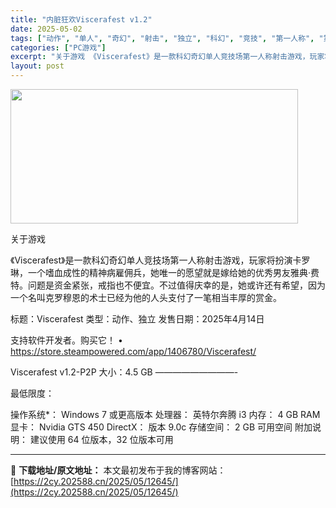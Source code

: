 ```yaml
---
title: "内脏狂欢Viscerafest v1.2"
date: 2025-05-02
tags: ["动作", "单人", "奇幻", "射击", "独立", "科幻", "竞技", "第一人称", "第一人称射击", "软件"]
categories: ["PC游戏"]
excerpt: "关于游戏 《Viscerafest》是一款科幻奇幻单人竞技场第一人称射击游戏，玩家将扮演卡罗琳，一个嗜血成性的精神病雇佣兵，她唯一的愿望就是嫁给她的优秀男友雅典·费特。问题是资金紧张，戒指也不便宜。不过值得庆幸的是，她或许还有希望，因为一个名叫克罗穆恩的术士已经为他的人头支付了一笔相当丰厚的赏金。 &hellip;"
layout: post
---
```


<img class="aligncenter size-full wp-image-12651" src="https://2cy.202588.cn/wp-content/uploads/2025/05/202505021524543.webp" alt="" width="460" height="215" />

关于游戏

《Viscerafest》是一款科幻奇幻单人竞技场第一人称射击游戏，玩家将扮演卡罗琳，一个嗜血成性的精神病雇佣兵，她唯一的愿望就是嫁给她的优秀男友雅典·费特。问题是资金紧张，戒指也不便宜。不过值得庆幸的是，她或许还有希望，因为一个名叫克罗穆恩的术士已经为他的人头支付了一笔相当丰厚的赏金。

标题：Viscerafest
类型：动作、独立
发售日期：2025年4月14日

支持软件开发者。购买它！
• https://store.steampowered.com/app/1406780/Viscerafest/

Viscerafest v1.2-P2P
大小：4.5 GB
—————————-

最低限度：

操作系统*： Windows 7 或更高版本
处理器： 英特尔奔腾 i3
内存： 4 GB RAM
显卡： Nvidia GTS 450
DirectX： 版本 9.0c
存储空间： 2 GB 可用空间
附加说明： 建议使用 64 位版本，32 位版本可用

---
📖 **下载地址/原文地址：** 本文最初发布于我的博客网站：[https://2cy.202588.cn/2025/05/12645/](https://2cy.202588.cn/2025/05/12645/)
